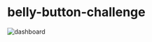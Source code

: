 # belly-button-challenge

![dashboard](https://user-images.githubusercontent.com/120147552/229905595-f943eaf3-31e4-411c-8fdc-e88bd02c73e3.png)
